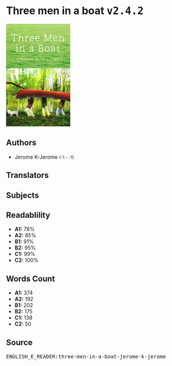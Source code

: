 # Three men in a boat <kbd>v2.4.2</kbd>

![](./cover.medium.jpg "")

## Authors


 - Jerome K-Jerome <small>(-1 - -1)</small>

## Translators



## Subjects



## Readablility


 - **A1:** 78%
 - **A2:** 85%
 - **B1:** 91%
 - **B2:** 95%
 - **C1:** 99%
 - **C2:** 100%

## Words Count


 - **A1:** 374
 - **A2:** 192
 - **B1:** 202
 - **B2:** 175
 - **C1:** 138
 - **C2:** 50

## Source


<kbd>ENGLISH_E_READER:three-men-in-a-boat-jerome-k-jerome</kbd>
